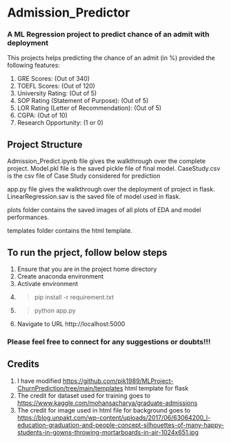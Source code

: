# Admission_Predictor
### A ML Regression project to predict chance of an admit with deployment

This projects helps predicting the chance of an admit (in %) provided the following features:
1. GRE Scores: (Out of 340)
2. TOEFL Scores: (Out of 120)
3. University Rating: (Out of 5)
4. SOP Rating (Statement of Purpose): (Out of 5)
5. LOR Rating (Letter of Recommendation): (Out of 5)
6. CGPA: (Out of 10)
7. Research Opportunity:  (1 or 0)


## Project Structure

Admission_Predict.ipynb file gives the walkthrough over the complete project. 
Model.pkl file is the saved pickle file of final model.
CaseStudy.csv is the csv file of Case Study considered for prediction

app.py file gives the walkthrough over the deployment of project in flask. 
LinearRegression.sav is the saved file of model used in flask.

plots folder contains the saved images of all plots of EDA and model performances.

templates folder contains the html template.


## To run the prject, follow below steps
1.  Ensure that you are in the project home directory
2.  Create anaconda environment
3.  Activate environment
4.  >pip install -r requirement.txt
5.  >python app.py
6.  Navigate to URL http://localhost:5000


### Please feel free to connect for any suggestions or doubts!!!


## Credits
1.  I have modified https://github.com/pik1989/MLProject-ChurnPrediction/tree/main/templates html template for flask
2.  The credit for dataset used for training goes to https://www.kaggle.com/mohansacharya/graduate-admissions
3.  The credit for image used in html file for background goes to https://blog.unpakt.com/wp-content/uploads/2017/06/63064200_l-education-graduation-and-people-concept-silhouettes-of-many-happy-students-in-gowns-throwing-mortarboards-in-air-1024x651.jpg
